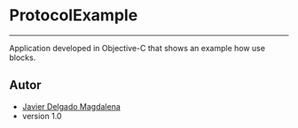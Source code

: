# ProtocolExample
---

Application developed in Objective-C that shows an example how use blocks.

Autor
---
* [Javier Delgado Magdalena](http://www.linkedin.com/pub/javier-delgado-magdalena/33/9a1/226)
* version 1.0

